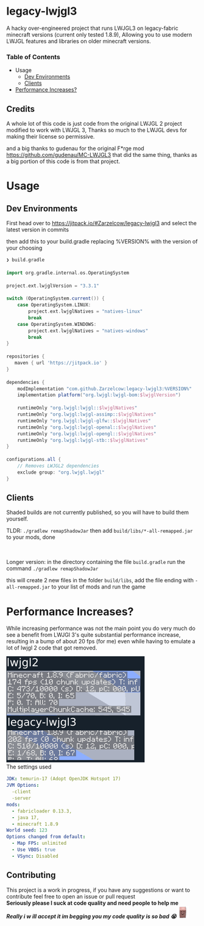 # legacy-lwjgl3

A hacky over-engineered project that runs LWJGL3 on legacy-fabric minecraft versions (current only tested 1.8.9),
Allowing you to use modern LWJGL features and libraries on older minecraft versions.

### Table of Contents
 * Usage
   * [Dev Environments](#dev-environments)
   * [Clients](#Clients)
 * [Performance Increases?](#performance-increases) 
## Credits
A whole lot of this code is just code from the original LWJGL 2 project modified to work with LWJGL 3, Thanks so much to
the LWJGL devs for making their license so permissive.

and a big thanks to gudenau for the original F*rge mod <https://github.com/gudenau/MC-LWJGL3> that did the same thing,
thanks as a big portion of this code is from that project.

# Usage

## Dev Environments
First head over to https://jitpack.io/#Zarzelcow/legacy-lwjgl3 and select the latest version in commits

then add this to your build.gradle replacing %VERSION% with the version of your choosing
```groovy
❯ build.gradle

import org.gradle.internal.os.OperatingSystem

project.ext.lwjglVersion = "3.3.1"

switch (OperatingSystem.current()) {
    case OperatingSystem.LINUX:
        project.ext.lwjglNatives = "natives-linux"
        break
    case OperatingSystem.WINDOWS:
        project.ext.lwjglNatives = "natives-windows"
        break
}

repositories {
   maven { url 'https://jitpack.io' }
}

dependencies {
    modImplementation "com.github.Zarzelcow:legacy-lwjgl3:%VERSION%"
    implementation platform("org.lwjgl:lwjgl-bom:$lwjglVersion")

    runtimeOnly "org.lwjgl:lwjgl::$lwjglNatives"
    runtimeOnly "org.lwjgl:lwjgl-assimp::$lwjglNatives"
    runtimeOnly "org.lwjgl:lwjgl-glfw::$lwjglNatives"
    runtimeOnly "org.lwjgl:lwjgl-openal::$lwjglNatives"
    runtimeOnly "org.lwjgl:lwjgl-opengl::$lwjglNatives"
    runtimeOnly "org.lwjgl:lwjgl-stb::$lwjglNatives"
}

configurations.all {
    // Removes LWJGL2 dependencies
    exclude group: "org.lwjgl.lwjgl"
}
```

## Clients
 Shaded builds are not currently published, so you will have to build them yourself.

 TLDR: `./gradlew remapShadowJar` then add `build/libs/*-all-remapped.jar` to your mods, done
 <br>
 <br>
 <br>

 Longer version: in the directory containing the file `build.gradle` run the command `./gradlew remapShadowJar`

 this will create 2 new files in the folder `build/libs`, add the file ending with `-all-remapped.jar` to your list of mods and run the game
 
# Performance Increases?
While increasing performance was not the main point you do very much do see a benefit from LWJGl 3's quite substantial performance increase,
resulting in a bump of about 20 fps (for me) even while having to emulate a lot of lwjgl 2 code that got removed.

![results](.github/results.png) <br>
The settings used
```yaml
JDK: temurin-17 (Adopt OpenJDK Hotspot 17)
JVM Options:
  -client
  -server
mods:
  - fabricloader 0.13.3,
  - java 17,
  - minecraft 1.8.9
World seed: 123
Options changed from default:
  - Map FPS: unlimited
  - Use VBOS: true
  - VSync: Disabled
```

## Contributing
This project is a work in progress, if you have any suggestions or want to contribute feel free to open an issue or pull
request<br>
**Seriously please I suck at code quality and need people to help me**<br>***Really i w ill accept it im begging you my
code quality is so bad 😭***![tiny potato](.github/tiny_potato.webp)
